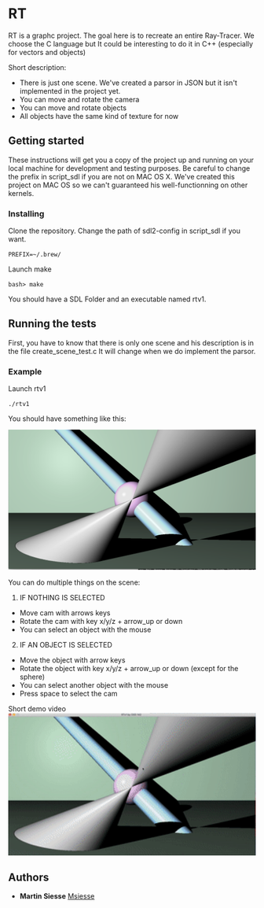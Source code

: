 # RT

RT is a graphc project. The goal here is to recreate an entire Ray-Tracer.
We choose the C language but It could be interesting to do it in C++ (especially for vectors and objects)

Short description:
- There is just one scene. We've created a parsor in JSON but it isn't implemented in the project yet.
- You can move and rotate the camera
- You can move and rotate objects
- All objects have the same kind of texture for now

## Getting started

These instructions will get you a copy of the project up and running on your local machine for development and testing purposes.
Be careful to change the prefix in script_sdl if you are not on MAC OS X. 
We've created this project on MAC OS so we can't guaranteed his well-functionning on other kernels.

### Installing
Clone the repository.
Change the path of sdl2-config in script_sdl if you want.

```
PREFIX=~/.brew/
```

Launch make

```
bash> make
```

You should have a SDL Folder and an executable named rtv1.

## Running the tests

First, you have to know that there is only one scene and his description is in the file create_scene_test.c
It will change when we do implement the parsor.

### Example

Launch rtv1

```
./rtv1
```

You should have something like this:<br/>

<img src="images/rt_screen_1.png" width="600px" ><br/>

You can do multiple things on the scene:

1) IF NOTHING IS SELECTED

- Move cam with arrows keys
- Rotate the cam with key x/y/z + arrow_up or down
- You can select an object with the mouse

2) IF AN OBJECT IS SELECTED

- Move the object with arrow keys
- Rotate the object with key x/y/z + arrow_up or down (except for the sphere)
- You can select another object with the mouse
- Press space to select the cam

Short demo video <br/>
<img src="images/demo.gif" width="600px"><br/>

## Authors
* **Martin Siesse** [Msiesse](https://github.com/msiesse)

